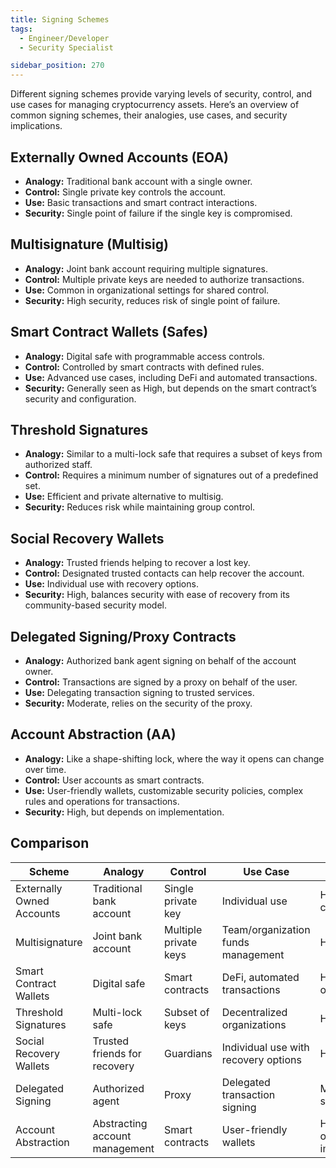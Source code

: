 ```yaml
---
title: Signing Schemes
tags:
  - Engineer/Developer
  - Security Specialist

sidebar_position: 270
---
```


Different signing schemes provide varying levels of security, control, and use cases for managing cryptocurrency assets. Here’s an overview of common signing schemes, their analogies, use cases, and security implications.

## Externally Owned Accounts (EOA)
- **Analogy:** Traditional bank account with a single owner.
- **Control:** Single private key controls the account.  
- **Use:** Basic transactions and smart contract interactions.  
- **Security:** Single point of failure if the single key is compromised.

## Multisignature (Multisig)
- **Analogy:** Joint bank account requiring multiple signatures.
- **Control:**  Multiple private keys are needed to authorize transactions.
- **Use:** Common in organizational settings for shared control.  
- **Security:** High security, reduces risk of single point of failure.

## Smart Contract Wallets (Safes)
- **Analogy:** Digital safe with programmable access controls.
- **Control:** Controlled by smart contracts with defined rules.
- **Use:** Advanced use cases, including DeFi and automated transactions.
- **Security:** Generally seen as High, but depends on the smart contract’s security and configuration.

## Threshold Signatures
- **Analogy:** Similar to a multi-lock safe that requires a subset of keys from authorized staff.
- **Control:** Requires a minimum number of signatures out of a predefined set.
- **Use:** Efficient and private alternative to multisig.
- **Security:** Reduces risk while maintaining group control.

## Social Recovery Wallets
- **Analogy:** Trusted friends helping to recover a lost key.
- **Control:** Designated trusted contacts can help recover the account.
- **Use:** Individual use with recovery options.
- **Security:** High, balances security with ease of recovery from its community-based security model.

## Delegated Signing/Proxy Contracts
- **Analogy:** Authorized bank agent signing on behalf of the account owner.
- **Control:** Transactions are signed by a proxy on behalf of the user.
- **Use:** Delegating transaction signing to trusted services.
- **Security:** Moderate, relies on the security of the proxy.

## Account Abstraction (AA)
- **Analogy:** Like a shape-shifting lock, where the way it opens can change over time.  
- **Control:** User accounts as smart contracts.  
- **Use:** User-friendly wallets, customizable security policies, complex rules and operations for transactions.  
- **Security:** High, but depends on implementation.


## Comparison

| Scheme                   | Analogy                             | Control                     | Use Case                            | Security                  |
|--------------------------|-------------------------------------|-----------------------------|-------------------------------------|---------------------------|
| Externally Owned Accounts| Traditional bank account            | Single private key          | Individual use                      | High risk if compromised  |
| Multisignature           | Joint bank account                  | Multiple private keys       | Team/organization funds management  | High security             |
| Smart Contract Wallets   | Digital safe                        | Smart contracts             | DeFi, automated transactions        | High, depends on contract |
| Threshold Signatures     | Multi-lock safe                     | Subset of keys              | Decentralized organizations         | High security             |
| Social Recovery Wallets  | Trusted friends for recovery        | Guardians                   | Individual use with recovery options| High security             |
| Delegated Signing        | Authorized agent                    | Proxy                       | Delegated transaction signing       | Moderate security         |
| Account Abstraction      | Abstracting account management      | Smart contracts             | User-friendly wallets               | High, depends on implementation |
